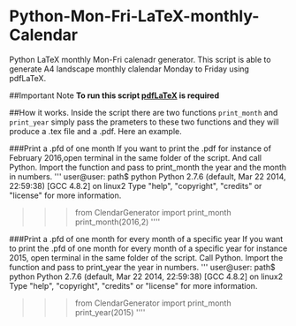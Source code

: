 # Python-Mon-Fri-LaTeX-monthly-Calendar
Python LaTeX monthly Mon-Fri calenadr generator. This script is able to generate A4 landscape monthly clalendar Monday to Friday using pdfLaTeX. 


##Important Note
**To run this script [pdfLaTeX](http://en.wikipedia.org/wiki/PdfTeX) is required**

##How it works.
Inside the script there are two functions `print_month` and `print_year` simply pass the prameters to these two functions and they will produce a .tex file and a .pdf.
Here an example.

###Print a .pfd of one month
If you want to print the .pdf for instance of February 2016,open terminal in the same folder of the script. And call Python. Import the function and pass to print_month the year and the month in numbers.
'''
user@user: path$ python
Python 2.7.6 (default, Mar 22 2014, 22:59:38) 
[GCC 4.8.2] on linux2
Type "help", "copyright", "credits" or "license" for more information.
>>> from ClendarGenerator import print_month
>>> print_month(2016,2)
''''

###Print a .pfd of one month for every month of a specific year
If you want to print the .pfd of one month for every month of a specific year for instance 2015, open terminal in the same folder of the script. Call Python. Import the function and pass to print_year the year  in numbers.
'''
user@user: path$ python
Python 2.7.6 (default, Mar 22 2014, 22:59:38) 
[GCC 4.8.2] on linux2
Type "help", "copyright", "credits" or "license" for more information.
>>> from ClendarGenerator import print_month
>>> print_year(2015)
''''
